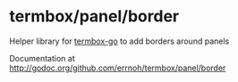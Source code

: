 termbox/panel/border
====================

Helper library for [termbox-go](https://github.com/nsf/termbox-go) to add borders around panels

Documentation at http://godoc.org/github.com/errnoh/termbox/panel/border
